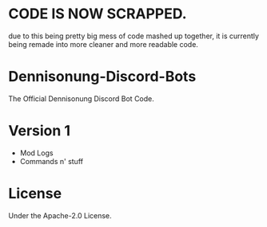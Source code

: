 # CODE IS NOW SCRAPPED.
due to this being pretty big mess of code mashed up together, it is currently being remade into more cleaner and more readable code.

# Dennisonung-Discord-Bots
The Official Dennisonung Discord Bot Code.

# Version 1
- Mod Logs
- Commands n' stuff

# License 
Under the Apache-2.0 License.

